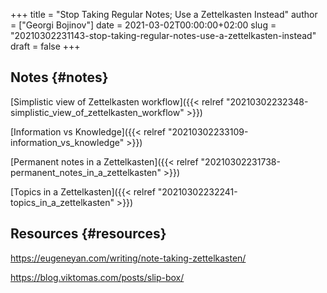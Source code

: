 +++
title = "Stop Taking Regular Notes; Use a Zettelkasten Instead"
author = ["Georgi Bojinov"]
date = 2021-03-02T00:00:00+02:00
slug = "20210302231143-stop-taking-regular-notes-use-a-zettelkasten-instead"
draft = false
+++

## Notes {#notes}

[Simplistic view of Zettelkasten workflow]({{< relref "20210302232348-simplistic_view_of_zettelkasten_workflow" >}})

[Information vs Knowledge]({{< relref "20210302233109-information_vs_knowledge" >}})

[Permanent notes in a Zettelkasten]({{< relref "20210302231738-permanent_notes_in_a_zettelkasten" >}})

[Topics in a Zettelkasten]({{< relref "20210302232241-topics_in_a_zettelkasten" >}})


## Resources {#resources}

<https://eugeneyan.com/writing/note-taking-zettelkasten/>

<https://blog.viktomas.com/posts/slip-box/>
